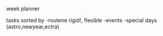 week planner

tasks sorted by 
-routene rigid!, flexible
-events
-special days (astro,newyear,ectra)
